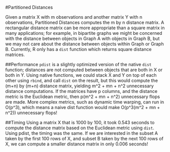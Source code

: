 #Partitioned Distances

Given a matrix X with m observations and another matrix Y with n observations, Partitioned Distances computes
the m by n distance matrix.  A rectangular distance matrix can be more appropriate than a square
matrix in many applications; for example, in bipartite graphs we might be concerned with the distance between
objects in Graph A with objects in Graph B, but we may not care about the distance between objects within
Graph or Graph B.  Currently, R only has a `dist` function which returns square distance matrices.

##Performance 
`pdist` is a slightly optimized version of the native `dist` function; distances are not computed between
objects that are both in X or both in Y.  Using native functions, we could stack X and Y on top of each
other using `rbind`, and call `dist` on the result, but this would compute the (m+n) by (m+n) distance
matrix, yielding m^2 + mn + n^2 unnecessary distance computations.  If the matrices have p columns, and
the distance metric is the Euclidean metric, then p(m^2 + mn + n^2) unnecessary flops are made.  More complex
metrics, such as dynamic time warping, can run in O(p^3), which means a naive dist function would make
O(p^3(m^2 + mn + n^2)) unnecessary flops!

##Timing
Using a matrix X that is 1000 by 100, it took 0.543 seconds to compute the distance matrix based on
the Euclidean metric using `dist`.  Using pdist, the timing was the same.  If we are interested in
the subset A taken by the first 100 rows of X, and subset B taken by the next 100 rows of X, we can
compute a smaller distance matrix in only 0.006 seconds!